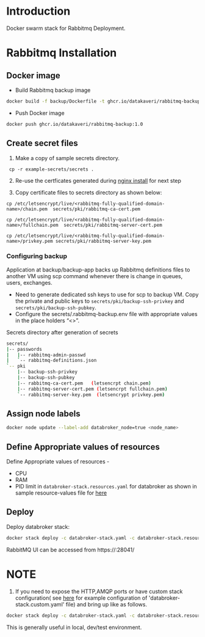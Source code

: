 # Introduction
Docker swarm stack for Rabbitmq Deployment.
# Rabbitmq Installation
##  Docker image
* Build Rabbitmq backup image 

```sh
docker build -f backup/Dockerfile -t ghcr.io/datakaveri/rabbitmq-backup:1.0 backup/
```
* Push Docker image 
```sh
docker push ghcr.io/datakaveri/rabbitmq-backup:1.0
```
## Create secret files
1. Make a copy of sample secrets directory.
```console
 cp -r example-secrets/secrets .
```
2. Re-use the certficates generated during [nginx install](../nginx/README.md#create-secret-files) for next step

3. Copy certificate files to secrets directory as shown below:

```
cp /etc/letsencrypt/live/<rabbitmq-fully-qualified-domain-name>/chain.pem  secrets/pki/rabbitmq-ca-cert.pem

cp /etc/letsencrypt/live/<rabbitmq-fully-qualified-domain-name>/fullchain.pem  secrets/pki/rabbitmq-server-cert.pem

cp /etc/letsencrypt/live/<rabbitmq-fully-qualified-domain-name>/privkey.pem secrets/pki/rabbitmq-server-key.pem
```
### Configuring backup
Application at backup/backup-app backs up Rabbitmq definitions files to another VM using scp command whenever there is change in queues, users, exchanges.
* Need to generate dedicated ssh keys to use for scp to backup VM. Copy the private and public keys to ``secrets/pki/backup-ssh-privkey`` and ``secrets/pki/backup-ssh-pubkey``.
* Configure the secrets/.rabbitmq-backup.env file with appropriate values in the place holders “<>”.

Secrets directory after generation of secrets
```sh
secrets/
|-- passwords
|   |-- rabbitmq-admin-passwd
|   `-- rabbitmq-definitions.json
`-- pki
    |-- backup-ssh-privkey 
    |-- backup-ssh-pubkey
    |-- rabbitmq-ca-cert.pem   (letsencrpt chain.pem)
    |-- rabbitmq-server-cert.pem (letsencrpt fullchain.pem)
    `-- rabbitmq-server-key.pem  (letsencrypt privkey.pem)
```

## Assign node labels

```sh
docker node update --label-add databroker_node=true <node_name>
```

## Define Appropriate values of resources

Define Appropriate values of resources -
- CPU 
- RAM 
- PID limit 
in `databroker-stack.resources.yaml`  for databroker as shown in sample resource-values file for [here](databroker-stack.resources.yaml)

## Deploy
Deploy databroker stack:
```sh
docker stack deploy -c databroker-stack.yaml -c databroker-stack.resources.yaml databroker
```
RabbitMQ UI can be accessed from https://<rmq-hostname>:28041/
# NOTE
1. If you need to expose the HTTP,AMQP ports or have custom stack configuration( see [here](example-databroker-stack.custom.yaml) for example configuration of 'databroker-stack.custom.yaml' file)  and bring up like as follows.

```sh
docker stack deploy -c databroker-stack.yaml -c databroker-stack.resources.yaml -c databroker-stack.custom.yaml databroker
```
This is generally useful in local, dev/test environment.
